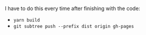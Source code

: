 I have to do this every time after finishing with the code:

- `yarn build`
- `git subtree push --prefix dist origin gh-pages`
